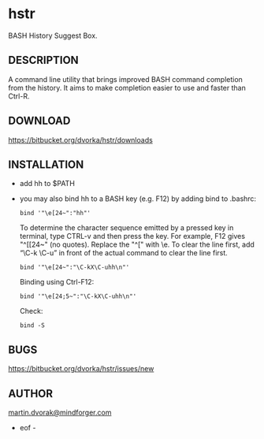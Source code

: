 hstr
====

BASH History Suggest Box.

DESCRIPTION
-----------
A command line utility that brings improved BASH command completion 
from the history. It aims to make completion easier to use and faster
than Ctrl-R.


DOWNLOAD
--------
https://bitbucket.org/dvorka/hstr/downloads  


INSTALLATION
------------
* add hh to $PATH
* you may also bind hh to a BASH key (e.g. F12) by adding bind to .bashrc:

    `bind '"\e[24~":"hh"'` 

  To determine the character sequence emitted by a pressed key in terminal, 
  type CTRL-v and then press the key. For example, F12 gives "^[[24~" (no quotes). 
  Replace the "^[" with \e. To clear the line first, add “\C-k \C-u” in front of 
  the actual command to clear the line first. 

    `bind '"\e[24~":"\C-kX\C-uhh\n"'`

  Binding using Ctrl-F12:

    `bind '"\e[24;5~":"\C-kX\C-uhh\n"'`

  Check:

    `bind -S`


BUGS
----
https://bitbucket.org/dvorka/hstr/issues/new  


AUTHOR
------
martin.dvorak@mindforger.com
  
- eof -
